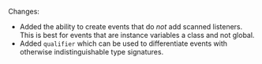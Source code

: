 Changes:

* Added the ability to create events that do *not* add scanned listeners. This is best for events that are instance
  variables a class and not global.
* Added `qualifier` which can be used to differentiate events with otherwise indistinguishable type signatures.
